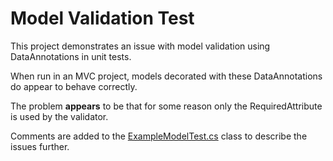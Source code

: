 # Model Validation Test

This project demonstrates an issue with model validation using DataAnnotations in unit tests.

When run in an MVC project, models decorated with these DataAnnotations do appear to behave correctly.

The problem __appears__ to be that for some reason only the RequiredAttribute is used by the validator.

Comments are added to the [ExampleModelTest.cs](test/TestProject1/ExampleModelTest.cs) class to describe the issues further.